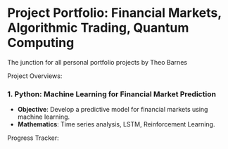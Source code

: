 # Project Portfolio: Financial Markets, Algorithmic Trading, Quantum Computing
The junction for all personal portfolio projects by Theo Barnes

Project Overviews:

### 1. Python: Machine Learning for Financial Market Prediction
- **Objective**: Develop a predictive model for financial markets using machine learning.
- **Mathematics**: Time series analysis, LSTM, Reinforcement Learning.

Progress Tracker:
